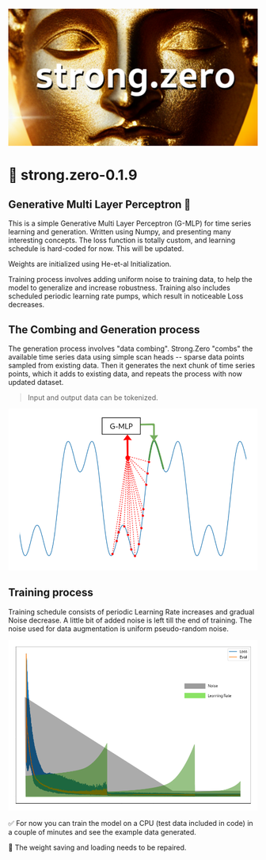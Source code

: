 ![alt text](https://github.com/vertinski/strong-zero/blob/main/images/social_image01.png "strong.zero")
  
# 📎 strong.zero-0.1.9 
## Generative Multi Layer Perceptron 🤖 

This is a simple Generative Multi Layer Perceptron (G-MLP) for time series learning and generation. Written using Numpy, and presenting many interesting concepts. 
The loss function is totally custom, and learning schedule is hard-coded for now. This will be updated.

Weights are initialized using He-et-al Initialization. 

Training process involves adding uniform noise to training data, to help the model to generalize and increase robustness. Training also includes scheduled periodic learning rate pumps, which result in noticeable Loss decreases. 

## The Combing and Generation process

The generation process involves "data combing". Strong.Zero "combs" the available time series data using simple scan heads -- sparse data points sampled from existing data. Then it generates the next chunk of time series points, which it adds to existing data, and repeats the process with now updated dataset. 
> Input and output data can be tokenized. 

![alt text](https://github.com/vertinski/strong-zero/blob/main/images/g-mlp_01.png "Fig 1")

## Training process

Training schedule consists of periodic Learning Rate increases and gradual Noise decrease. A little bit of added noise is left till the end of training. The noise used for data augmentation is uniform pseudo-random noise. 

![alt text](https://github.com/vertinski/strong-zero/blob/main/images/training_01.png "Fig 2")

✅ For now you can train the model on a CPU (test data included in code) in a couple of minutes and see the example data generated. 

🚫 The weight saving and loading needs to be repaired. 
